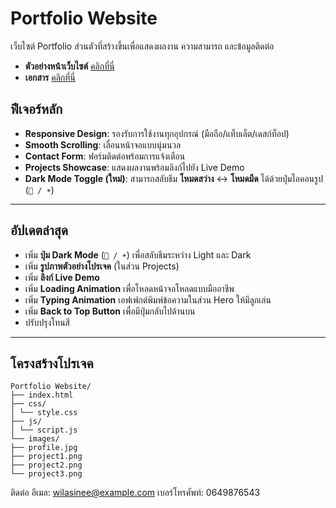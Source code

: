 # Portfolio Website

เว็บไซต์ Portfolio ส่วนตัวที่สร้างขึ้นเพื่อแสดงผลงาน ความสามารถ และข้อมูลติดต่อ
- **ตัวอย่างหน้าเว็บไซต์** [คลิกที่นี่](https://cool-sable-fa2c55.netlify.app/)
- **เอกสาร** [คลิกที่นี่](https://docs.google.com/document/d/1itT0P-cD3fEnX7aM0kA6sUIjn1l6Yg02BEk4O3FSU6U/edit?usp=sharing)
## ฟีเจอร์หลัก
- **Responsive Design**: รองรับการใช้งานทุกอุปกรณ์ (มือถือ/แท็บเล็ต/เดสก์ท็อป)
- **Smooth Scrolling**: เลื่อนหน้าจอแบบนุ่มนวล
- **Contact Form**: ฟอร์มติดต่อพร้อมการแจ้งเตือน
- **Projects Showcase**: แสดงผลงานพร้อมลิงก์ไปยัง Live Demo 
- **Dark Mode Toggle (ใหม่)**: สามารถสลับธีม **โหมดสว่าง** ↔ **โหมดมืด** ได้ด้วยปุ่มไอคอนรูป (`🌙 / ☀️`)

---

## **อัปเดตล่าสุด**
- เพิ่ม **ปุ่ม Dark Mode** (`🌙 / ☀️`) เพื่อสลับธีมระหว่าง Light และ Dark
- เพิ่ม **รูปภาพตัวอย่างโปรเจค** (ในส่วน Projects)
- เพิ่ม **ลิงก์ Live Demo**
- เพิ่ม **Loading Animation**  เพื่อโหลดหน้าจอโหลดแบบมืออาชีพ
- เพิ่ม **Typing Animation** เอฟเฟกต์พิมพ์ข้อความในส่วน Hero ให้มีลูกเล่น
- เพิ่ม **Back to Top Button** เพื่อมีปุ่มกลับไปด้านบน
- ปรับปรุงโทนสี

---

## **โครงสร้างโปรเจค**
```
Portfolio Website/
├── index.html
├── css/
│ └── style.css
├── js/
│ └── script.js
└── images/
├── profile.jpg
├── project1.png
├── project2.png
└── project3.png
```
ติดต่อ
อีเมล: wilasinee@example.com
เบอร์โทรศัพท์: 0649876543
